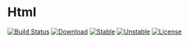 # Html
[![Build Status](https://travis-ci.org/ali-irawan/xtra.svg?branch=master)](https://travis-ci.org/ali-irawan/xtra)
[![Download](https://poser.pugx.org/ali-irawan/xtra/d/total.svg)](https://poser.pugx.org/ali-irawan/xtra/d/total.svg)
[![Stable](https://poser.pugx.org/ali-irawan/xtra/v/stable.svg)](https://poser.pugx.org/ali-irawan/xtra/v/stable.svg)
[![Unstable](https://poser.pugx.org/ali-irawan/xtra/v/unstable.svg)](https://poser.pugx.org/ali-irawan/xtra/v/unstable.svg)
[![License](https://poser.pugx.org/ali-irawan/xtra/license.svg)](https://poser.pugx.org/ali-irawan/xtra/license.svg)
